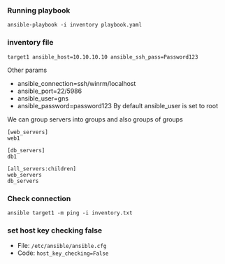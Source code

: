 ### Running playbook
```ansible-playbook -i inventory playbook.yaml```

### 

### inventory file
```
target1 ansible_host=10.10.10.10 ansible_ssh_pass=Password123
```
Other params
- ansible_connection=ssh/winrm/localhost
- ansible_port=22/5986
- ansible_user=gns
- ansible_password=password123
By default ansible_user is set to root

We can group servers into groups and also groups of groups
```
[web_servers]
web1

[db_servers]
db1

[all_servers:children]
web_servers
db_servers
```

### Check connection
```ansible target1 -m ping -i inventory.txt```

### set host key checking false
- File: ```/etc/ansible/ansible.cfg```
- Code: ```host_key_checking=False```
